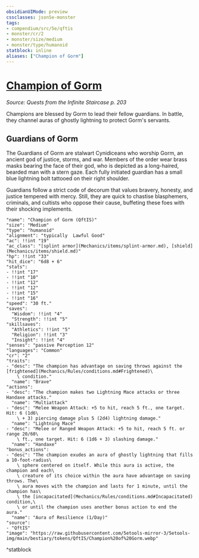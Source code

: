 ```yaml
---
obsidianUIMode: preview
cssclasses: json5e-monster
tags:
- compendium/src/5e/qftis
- monster/cr/2
- monster/size/medium
- monster/type/humanoid
statblock: inline
aliases: ["Champion of Gorm"]
---
```

# [Champion of Gorm](Mechanics\bestiary\humanoid/champion-of-gorm-qftis.md)
*Source: Quests from the Infinite Staircase p. 203*  

Champions are blessed by Gorm to lead their fellow guardians. In battle, they channel auras of ghostly lightning to protect Gorm's servants.

## Guardians of Gorm

The Guardians of Gorm are stalwart Cynidiceans who worship Gorm, an ancient god of justice, storms, and war. Members of the order wear brass masks bearing the face of their god, who is depicted as a long-haired, bearded man with a stern gaze. Each fully initiated guardian has a small blue lightning bolt tattooed on their right shoulder.

Guardians follow a strict code of decorum that values bravery, honesty, and justice tempered with mercy. Still, they are quick to chastise blasphemers, criminals, and cultists who oppose their cause, buffeting these foes with their shocking implements.

```statblock
"name": "Champion of Gorm (QftIS)"
"size": "Medium"
"type": "humanoid"
"alignment": "typically  Lawful Good"
"ac": !!int "19"
"ac_class": "[splint armor](Mechanics/items/splint-armor.md), [shield](Mechanics/items/shield.md)"
"hp": !!int "33"
"hit_dice": "6d8 + 6"
"stats":
- !!int "17"
- !!int "10"
- !!int "12"
- !!int "12"
- !!int "15"
- !!int "16"
"speed": "30 ft."
"saves":
  "Wisdom": !!int "4"
  "Strength": !!int "5"
"skillsaves":
  "Athletics": !!int "5"
  "Religion": !!int "3"
  "Insight": !!int "4"
"senses": "passive Perception 12"
"languages": "Common"
"cr": "2"
"traits":
- "desc": "The champion has advantage on saving throws against the [frightened](Mechanics/Rules/conditions.md#Frightened)\
    \ condition."
  "name": "Brave"
"actions":
- "desc": "The champion makes two Lightning Mace attacks or three Handaxe attacks."
  "name": "Multiattack"
- "desc": "Melee Weapon Attack: +5 to hit, reach 5 ft., one target. Hit: 6 (1d6\
    \ + 3) piercing damage plus 5 (2d4) lightning damage."
  "name": "Lightning Mace"
- "desc": "Melee or Ranged Weapon Attack: +5 to hit, reach 5 ft. or range 20/60\
    \ ft., one target. Hit: 6 (1d6 + 3) slashing damage."
  "name": "Handaxe"
"bonus_actions":
- "desc": "The champion exudes an aura of ghostly lightning that fills a 10-foot-radius\
    \ sphere centered on itself. While this aura is active, the champion and each\
    \ creature of its choice within the aura have advantage on saving throws. The\
    \ aura moves with the champion and lasts for 1 minute, until the champion has\
    \ the [incapacitated](Mechanics/Rules/conditions.md#Incapacitated) condition,\
    \ or until the champion uses another bonus action to end the aura."
  "name": "Aura of Resilience (1/Day)"
"source":
- "QftIS"
"image": "https://raw.githubusercontent.com/5etools-mirror-3/5etools-img/main/bestiary/tokens/QftIS/Champion%20of%20Gorm.webp"
```
^statblock
